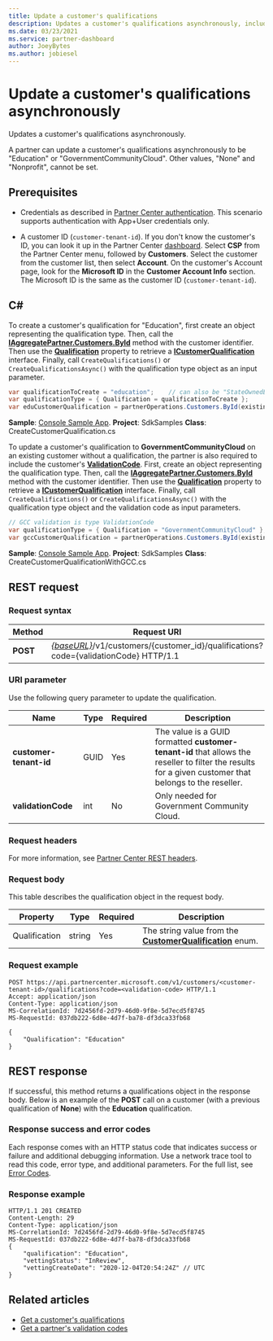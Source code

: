 ```yaml
---
title: Update a customer's qualifications
description: Updates a customer's qualifications asynchronously, including the address associated with the profile.
ms.date: 03/23/2021
ms.service: partner-dashboard
author: JoeyBytes
ms.author: jobiesel
---
```


# Update a customer's qualifications asynchronously

Updates a customer's qualifications asynchronously.

A partner can update a customer's qualifications asynchronously to be "Education" or "GovernmentCommunityCloud". Other values, "None" and "Nonprofit", cannot be set.

## Prerequisites

- Credentials as described in [Partner Center authentication](partner-center-authentication.md). This scenario supports authentication with App+User credentials only.

- A customer ID (`customer-tenant-id`). If you don't know the customer's ID, you can look it up in the Partner Center [dashboard](https://partner.microsoft.com/dashboard). Select **CSP** from the Partner Center menu, followed by **Customers**. Select the customer from the customer list, then select **Account**. On the customer's Account page, look for the **Microsoft ID** in the **Customer Account Info** section. The Microsoft ID is the same as the customer ID  (`customer-tenant-id`).

## C\#

To create a customer's qualification for "Education", first create an object representing the qualification type. Then, call the [**IAggregatePartner.Customers.ById**](/dotnet/api/microsoft.store.partnercenter.customers.icustomercollection.byid) method with the customer identifier. Then use the [**Qualification**](/dotnet/api/microsoft.store.partnercenter.customers.icustomer.qualification) property to retrieve a [**ICustomerQualification**](/dotnet/api/microsoft.store.partnercenter.qualification.icustomerqualification) interface. Finally, call `CreateQualifications()` or `CreateQualificationsAsync()` with the qualification type object as an input parameter.

``` csharp
var qualificationToCreate = "education";    // can also be "StateOwnedEntity" or "GovernmentCommunityCloud". See GCC example below.
var qualificationType = { Qualification = qualificationToCreate };
var eduCustomerQualification = partnerOperations.Customers.ById(existingCustomer.Id).Qualification.CreateQualifications(qualificationType);
```

**Sample**: [Console Sample App](https://github.com/microsoft/Partner-Center-DotNet-Samples). **Project**: SdkSamples **Class**: CreateCustomerQualification.cs

To update a customer's qualification to **GovernmentCommunityCloud** on an existing customer without a qualification, the partner is also required to include the customer's [**ValidationCode**](utility-resources.md#validationcode). First, create an object representing the qualification type. Then, call the [**IAggregatePartner.Customers.ById**](/dotnet/api/microsoft.store.partnercenter.customers.icustomercollection.byid) method with the customer identifier. Then use the [**Qualification**](/dotnet/api/microsoft.store.partnercenter.customers.icustomer.qualification) property to retrieve a [**ICustomerQualification**](/dotnet/api/microsoft.store.partnercenter.qualification.icustomerqualification) interface. Finally, call `CreateQualifications()` or `CreateQualificationsAsync()` with the qualification type object and the validation code as input parameters.

``` csharp
// GCC validation is type ValidationCode
var qualificationType = { Qualification = "GovernmentCommunityCloud" };
var gccCustomerQualification = partnerOperations.Customers.ById(existingCustomer.Id).Qualification.CreateQualifications(qualificationType, gccValidation);
```

**Sample**: [Console Sample App](https://github.com/microsoft/Partner-Center-DotNet-Samples). **Project**: SdkSamples **Class**: CreateCustomerQualificationWithGCC.cs

## REST request

### Request syntax

| Method  | Request URI                                                                                             |
|---------|---------------------------------------------------------------------------------------------------------|
| **POST** | [*{baseURL}*](partner-center-rest-urls.md)/v1/customers/{customer_id}/qualifications?code={validationCode} HTTP/1.1 |

### URI parameter

Use the following query parameter to update the qualification.

| Name                   | Type | Required | Description                                                                                                                                            |
|------------------------|------|----------|--------------------------------------------------------------------------------------------------------------------------------------------------------|
| **customer-tenant-id** | GUID | Yes      | The value is a GUID formatted **customer-tenant-id** that allows the reseller to filter the results for a given customer that belongs to the reseller. |
| **validationCode**     | int  | No       | Only needed for Government Community Cloud.                                                                                                            |

### Request headers

For more information, see [Partner Center REST headers](headers.md).

### Request body

This table describes the qualification object in the request body.

Property | Type | Required | Description
-------- | ---- | -------- | -----------
Qualification | string | Yes | The string value from the [**CustomerQualification**](/dotnet/api/microsoft.store.partnercenter.models.customers.customerqualification) enum.

### Request example

```http
POST https://api.partnercenter.microsoft.com/v1/customers/<customer-tenant-id>/qualifications?code=<validation-code> HTTP/1.1
Accept: application/json
Content-Type: application/json
MS-CorrelationId: 7d2456fd-2d79-46d0-9f8e-5d7ecd5f8745
MS-RequestId: 037db222-6d8e-4d7f-ba78-df3dca33fb68

{
    "Qualification": "Education"
}

```

## REST response

If successful, this method returns a qualifications object in the response body. Below is an example of the **POST** call on a customer (with a previous qualification of **None**) with the **Education** qualification.

### Response success and error codes

Each response comes with an HTTP status code that indicates success or failure and additional debugging information. Use a network trace tool to read this code, error type, and additional parameters. For the full list, see [Error Codes](error-codes.md).

### Response example

```http
HTTP/1.1 201 CREATED
Content-Length: 29
Content-Type: application/json
MS-CorrelationId: 7d2456fd-2d79-46d0-9f8e-5d7ecd5f8745
MS-RequestId: 037db222-6d8e-4d7f-ba78-df3dca33fb68
{
    "qualification": "Education",
    "vettingStatus": "InReview",
    "vettingCreateDate": "2020-12-04T20:54:24Z" // UTC
}
```

## Related articles

- [Get a customer's qualifications](./get-customer-qualification-asynchronous.md)
- [Get a partner's validation codes](get-a-partner-s-validation-codes.md)
